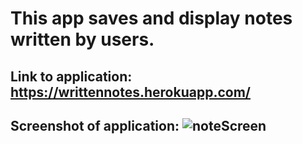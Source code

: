# This app saves and display notes written by users.

## Link to application: https://writtennotes.herokuapp.com/

## Screenshot of application: ![noteScreen](https://user-images.githubusercontent.com/14321730/102036712-237adb00-3d89-11eb-88b2-b5a7eac5e96a.jpg)


